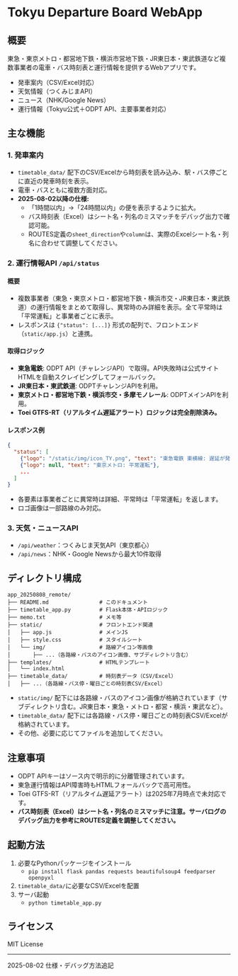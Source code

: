 # Tokyu Departure Board WebApp

## 概要
東急・東京メトロ・都営地下鉄・横浜市営地下鉄・JR東日本・東武鉄道など複数事業者の電車・バス時刻表と運行情報を提供するWebアプリです。

- 発車案内（CSV/Excel対応）
- 天気情報（つくみじまAPI）
- ニュース（NHK/Google News）
- 運行情報（Tokyu公式＋ODPT API、主要事業者対応）

## 主な機能

### 1. 発車案内
- `timetable_data/` 配下のCSV/Excelから時刻表を読み込み、駅・バス停ごとに直近の発車時刻を表示。
- 電車・バスともに複数方面対応。
- **2025-08-02以降の仕様:**
    - 「1時間以内」→「24時間以内」の便を表示するように拡大。
    - バス時刻表（Excel）はシート名・列名のミスマッチをデバッグ出力で確認可能。
    - ROUTES定義の`sheet_direction`や`column`は、実際のExcelシート名・列名に合わせて調整してください。

### 2. 運行情報API `/api/status`
#### 概要
- 複数事業者（東急・東京メトロ・都営地下鉄・横浜市交・JR東日本・東武鉄道）の運行情報をまとめて取得し、異常時のみ詳細を表示。全て平常時は「平常運転」と事業者ごとに表示。
- レスポンスは `{"status": [...]}` 形式の配列で、フロントエンド（`static/app.js`）と連携。

#### 取得ロジック
- **東急電鉄**: ODPT API（チャレンジAPI）で取得。API失敗時は公式サイトHTMLを自動スクレイピングしてフォールバック。
- **JR東日本・東武鉄道**: ODPTチャレンジAPIを利用。
- **東京メトロ・都営地下鉄・横浜市交・多摩モノレール**: ODPTメインAPIを利用。
- **Toei GTFS-RT（リアルタイム遅延アラート）ロジックは完全削除済み。**

#### レスポンス例
```json
{
  "status": [
    {"logo": "/static/img/icon_TY.png", "text": "東急電鉄 東横線: 遅延が発生しています"},
    {"logo": null, "text": "東京メトロ: 平常運転"},
    ...
  ]
}
```
- 各要素は事業者ごとに異常時は詳細、平常時は「平常運転」を返します。
- ロゴ画像は一部路線のみ対応。

### 3. 天気・ニュースAPI
- `/api/weather`：つくみじま天気API（東京都心）
- `/api/news`：NHK・Google Newsから最大10件取得

## ディレクトリ構成

```
app_20250808_remote/
├── README.md                # このドキュメント
├── timetable_app.py         # Flask本体・APIロジック
├── memo.txt                 # メモ等
├── static/                  # フロントエンド関連
│   ├── app.js               # メインJS
│   ├── style.css            # スタイルシート
│   └── img/                 # 路線アイコン等画像
│       ├── ...（各路線・バスのアイコン画像、サブディレクトリ含む）
├── templates/               # HTMLテンプレート
│   └── index.html
├── timetable_data/          # 時刻表データ（CSV/Excel）
│   ├── ...（各路線・バス停・曜日ごとの時刻表CSV/Excel）
```

- `static/img/` 配下には各路線・バスのアイコン画像が格納されています（サブディレクトリ含む。JR東日本・東急・メトロ・都営・横浜・東武など）。
- `timetable_data/` 配下には各路線・バス停・曜日ごとの時刻表CSV/Excelが格納されています。
- その他、必要に応じてファイルを追加してください。

## 注意事項
- ODPT APIキーはソース内で明示的に分離管理されています。
- 東急運行情報はAPI障害時もHTMLフォールバックで高可用性。
- Toei GTFS-RT（リアルタイム遅延アラート）は2025年7月時点で未対応です。
- **バス時刻表（Excel）はシート名・列名のミスマッチに注意。サーバログのデバッグ出力を参考にROUTES定義を調整してください。**

## 起動方法
1. 必要なPythonパッケージをインストール
   - `pip install flask pandas requests beautifulsoup4 feedparser openpyxl`
2. `timetable_data/`に必要なCSV/Excelを配置
3. サーバ起動
   - `python timetable_app.py`

## ライセンス
MIT License

---
2025-08-02 仕様・デバッグ方法追記

